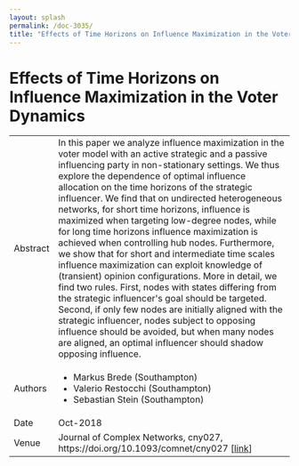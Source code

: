 ```yaml
---
layout: splash
permalink: /doc-3035/
title: "Effects of Time Horizons on Influence Maximization in the Voter Dynamics"
---
```


# Effects of Time Horizons on Influence Maximization in the Voter Dynamics

<table>
    <tbody>
    <tr>
        <td>Abstract</td>
        <td>In this paper we analyze influence maximization in the voter model with an active strategic and a passive influencing party in non-stationary settings. We thus explore the dependence of optimal influence allocation on the time horizons of the strategic influencer. We find that on undirected heterogeneous networks, for short time horizons, influence is maximized when targeting low-degree nodes, while for long time horizons influence maximization is achieved when controlling hub nodes. Furthermore, we show that for short and intermediate time scales influence maximization can exploit knowledge of (transient) opinion configurations. More in detail, we find two rules. First, nodes with states differing from the strategic influencer's goal should be targeted. Second, if only few nodes are initially aligned with the strategic influencer, nodes subject to opposing influence should be avoided, but when many nodes are aligned, an optimal influencer should shadow opposing influence.</td>
    </tr>
    <tr>
        <td>Authors</td>
        <td>
            <ul>
                <li>Markus Brede (Southampton)</li>
                <li>Valerio Restocchi (Southampton)</li>
                <li>Sebastian Stein (Southampton)</li>
            </ul>
        </td>
    </tr>
    <tr>
        <td>Date</td>
        <td>Oct-2018</td>
    </tr>
    <tr>
        <td>Venue</td>
        <td>Journal of Complex Networks, cny027, https://doi.org/10.1093/comnet/cny027 [<a href="https://academic.oup.com/comnet/advance-article-abstract/doi/10.1093/comnet/cny027/5149693?redirectedFrom=fulltext">link</a>]</td>
    </tr>
    </tbody>
</table>
